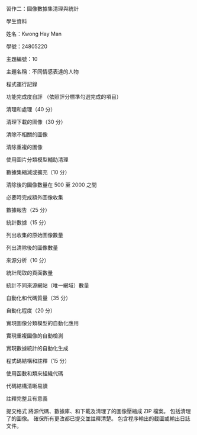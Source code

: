 習作二：圖像數據集清理與統計

學生資料

姓名：Kwong Hay Man

學號：24805220

主題編號：10

主題名稱：不同情感表達的人物

程式運行記錄

功能完成度自評
（依照評分標準勾選完成的項目）

清理和處理（40 分）

清理下載的圖像（30 分）

 清除不相關的圖像

 清除重複的圖像
 
 使用圖片分類模型輔助清理

數據集縮減或擴充（10 分）

 清除後的圖像數量在 500 至 2000 之間

 必要時完成額外圖像收集
 
數據報告（25 分）

統計數據（15 分）

 列出收集的原始圖像數量

 列出清除後的圖像數量

來源分析（10 分）

 統計爬取的頁面數量

 統計不同來源網站（唯一網域）數量
 
自動化和代碼質量（35 分）

自動化程度（20 分）

 實現圖像分類模型的自動化應用

 實現重複圖像的自動檢測

 實現數據統計的自動化生成

程式碼結構和註釋（15 分）

 使用函數和類來組織代碼

 代碼結構清晰易讀

 註釋完整且有意義


提交格式
將源代碼、數據庫、和下載及清理了的圖像壓縮成 ZIP 檔案。
包括清理了的圖像。
確保所有更改都已提交並註釋清楚。
包含程序輸出的截圖或輸出日誌文件。

